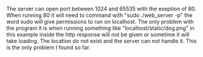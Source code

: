 The server can open port between 1024 and 65535 with the exeption of 80.
When running 80 it will need to command with "sudo ./web_server -p" the word sudo
will give permissions to run on localhost. The only problem with the program it is 
when running something like "localhost/static/dog.png" in this example inside the
http response will not be given or sometime it will take loading. 
The location do not exist and the server can not handle it.
This is the only problem I found so far.
